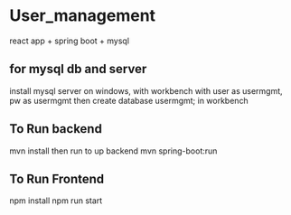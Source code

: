 # User_management
react app + spring boot + mysql 

## for mysql db and server
install mysql server on windows, with workbench
with user as usermgmt, pw as usermgmt
then create database usermgmt; in workbench

## To Run backend

mvn install
then run to up backend
mvn spring-boot:run

## To Run Frontend
npm install 
npm run start